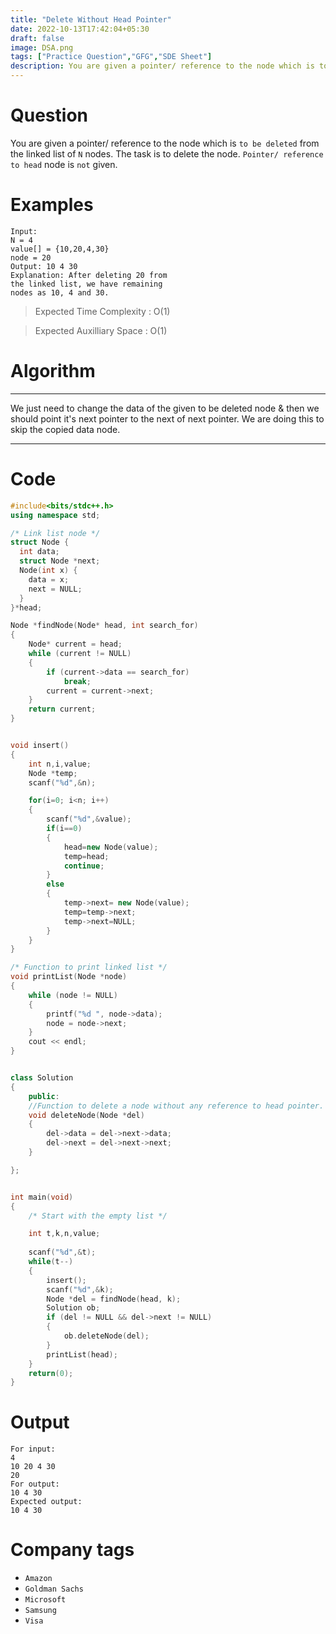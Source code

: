 ```yaml
---
title: "Delete Without Head Pointer"
date: 2022-10-13T17:42:04+05:30
draft: false
image: DSA.png
tags: ["Practice Question","GFG","SDE Sheet"]
description: You are given a pointer/ reference to the node which is to be deleted from the linked list of N nodes. The task is to delete the node. Pointer/ reference to head node is not given. 
---
```

# Question
You are given a pointer/ reference to the node which is `to be deleted` from the linked list of `N` nodes. The task is to delete the node. `Pointer/ reference to head` node is `not` given. 
# Examples
```
Input:
N = 4
value[] = {10,20,4,30}
node = 20
Output: 10 4 30
Explanation: After deleting 20 from
the linked list, we have remaining
nodes as 10, 4 and 30.
```
> Expected Time Complexity : O(1)

> Expected Auxilliary Space : O(1)

# Algorithm
---
We just need to change the data of the given to be deleted node & then we should point it's next pointer to the next of next pointer. We are doing this to skip the copied data node.

---

# Code
```cpp
#include<bits/stdc++.h>
using namespace std;

/* Link list node */
struct Node {
  int data;
  struct Node *next;
  Node(int x) {
    data = x;
    next = NULL;
  }
}*head;

Node *findNode(Node* head, int search_for)
{
    Node* current = head;
    while (current != NULL)
    {
        if (current->data == search_for)
            break;
        current = current->next;
    }
    return current;
}


void insert()
{
    int n,i,value;
    Node *temp;
    scanf("%d",&n);

    for(i=0; i<n; i++)
    {
        scanf("%d",&value);
        if(i==0)
        {
            head=new Node(value);
            temp=head;
            continue;
        }
        else
        {
            temp->next= new Node(value);
            temp=temp->next;
            temp->next=NULL;
        }
    }
}

/* Function to print linked list */
void printList(Node *node)
{
    while (node != NULL)
    {
        printf("%d ", node->data);
        node = node->next;
    }
    cout << endl;
}


class Solution
{
    public:
    //Function to delete a node without any reference to head pointer.
    void deleteNode(Node *del)
    {
        del->data = del->next->data;
        del->next = del->next->next;
    }

};


int main(void)
{
    /* Start with the empty list */

    int t,k,n,value;
    
    scanf("%d",&t);
    while(t--)
    {
        insert();
        scanf("%d",&k);
        Node *del = findNode(head, k);
        Solution ob;
        if (del != NULL && del->next != NULL)
        {
            ob.deleteNode(del);
        }
        printList(head);
    }
    return(0);
}

```

# Output
```
For input:
4
10 20 4 30
20
For output:
10 4 30
Expected output:
10 4 30
```
# Company tags
* `Amazon`
* `Goldman Sachs`
* `Microsoft`
* `Samsung`
* `Visa`